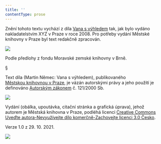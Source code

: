 ```yaml
---
title: ''
contentType: prose
---
```


Znění tohoto textu vychází z díla [Vana s výhledem](https://search.mlp.cz/cz/titul/vana-s-vyhledem/2682529/#/) tak, jak bylo vydáno nakladatelstvím XYZ v Praze v roce 2008. Pro potřeby vydání Městské knihovny v Praze byl text redakčně zpracován.

![](../Images/MZK_logo_tyrkys_transparent.jpg)

Podle předlohy z fondu Moravské zemské knihovny v Brně.

§

Text díla (Martin Němec: Vana s výhledem), publikovaného [Městskou knihovnou v Praze](https://www.mlp.cz/cz/), je vázán autorskými právy a jeho použití je definováno [Autorským zákonem](https://www.mkcr.cz/predpisy-zakonu-709.html) č. 121/2000 Sb.

![](../Images/image001.jpg)

Vydání (obálka, upoutávka, citační stránka a grafická úprava), jehož autorem je Městská knihovna v Praze, podléhá licenci [Creative Commons Uveďte autora-Nevyužívejte dílo komerčně-Zachovejte licenci 3.0 Česko](https://creativecommons.org/licenses/by-nc-sa/3.0/cz/).

  

Verze 1.0 z 29. 10. 2021.

![](../Images/image002.jpg)
